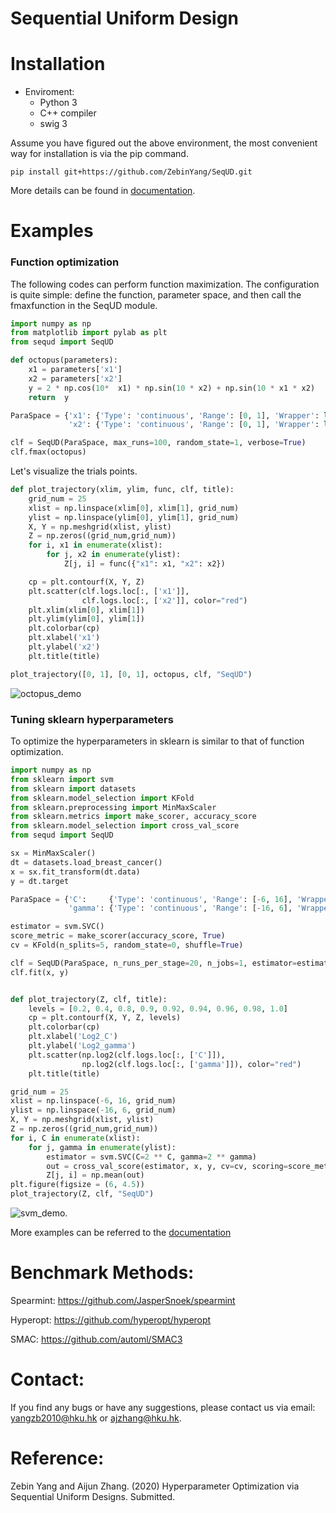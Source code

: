# Sequential Uniform Design

# Installation

- Enviroment: 
    - Python 3
    - C++ compiler
    - swig 3
    
Assume you have figured out the above environment, the most convenient way for installation is via the pip command. 
```sheel
pip install git+https://github.com/ZebinYang/SeqUD.git
```

More details can be found in [documentation](https://zebinyang.github.io/SeqUD/build/html/index.html).

# Examples

### Function optimization

The following codes can perform function maximization. The configuration is quite simple: define the function, parameter space, and then call the fmaxfunction in the SeqUD module. 

```python 
import numpy as np 
from matplotlib import pylab as plt
from sequd import SeqUD

def octopus(parameters):
    x1 = parameters['x1']
    x2 = parameters['x2']
    y = 2 * np.cos(10*  x1) * np.sin(10 * x2) + np.sin(10 * x1 * x2)
    return  y

ParaSpace = {'x1': {'Type': 'continuous', 'Range': [0, 1], 'Wrapper': lambda x: x}, 
             'x2': {'Type': 'continuous', 'Range': [0, 1], 'Wrapper': lambda x: x}}

clf = SeqUD(ParaSpace, max_runs=100, random_state=1, verbose=True)
clf.fmax(octopus)
```

Let's visualize the trials points.
```python
def plot_trajectory(xlim, ylim, func, clf, title):
    grid_num = 25
    xlist = np.linspace(xlim[0], xlim[1], grid_num)
    ylist = np.linspace(ylim[0], ylim[1], grid_num)
    X, Y = np.meshgrid(xlist, ylist)
    Z = np.zeros((grid_num,grid_num))
    for i, x1 in enumerate(xlist):
        for j, x2 in enumerate(ylist):
            Z[j, i] = func({"x1": x1, "x2": x2})

    cp = plt.contourf(X, Y, Z)
    plt.scatter(clf.logs.loc[:, ['x1']], 
                clf.logs.loc[:, ['x2']], color="red")
    plt.xlim(xlim[0], xlim[1])
    plt.ylim(ylim[0], ylim[1])
    plt.colorbar(cp)
    plt.xlabel('x1')
    plt.ylabel('x2')
    plt.title(title)

plot_trajectory([0, 1], [0, 1], octopus, clf, "SeqUD")
```
 ![octopus_demo](https://github.com/ZebinYang/seqmml/blob/master/docs/source/images/octopus_demo.png)


### Tuning sklearn hyperparameters

To optimize the hyperparameters in sklearn is similar to that of function optimization. 
```python
import numpy as np
from sklearn import svm
from sklearn import datasets
from sklearn.model_selection import KFold 
from sklearn.preprocessing import MinMaxScaler
from sklearn.metrics import make_scorer, accuracy_score
from sklearn.model_selection import cross_val_score
from sequd import SeqUD

sx = MinMaxScaler()
dt = datasets.load_breast_cancer()
x = sx.fit_transform(dt.data)
y = dt.target

ParaSpace = {'C':     {'Type': 'continuous', 'Range': [-6, 16], 'Wrapper': np.exp2}, 
             'gamma': {'Type': 'continuous', 'Range': [-16, 6], 'Wrapper': np.exp2}}

estimator = svm.SVC()
score_metric = make_scorer(accuracy_score, True)
cv = KFold(n_splits=5, random_state=0, shuffle=True)

clf = SeqUD(ParaSpace, n_runs_per_stage=20, n_jobs=1, estimator=estimator, cv=cv, scoring=score_metric, refit=True, verbose=True)
clf.fit(x, y)
```

```python

def plot_trajectory(Z, clf, title):
    levels = [0.2, 0.4, 0.8, 0.9, 0.92, 0.94, 0.96, 0.98, 1.0]
    cp = plt.contourf(X, Y, Z, levels)
    plt.colorbar(cp)
    plt.xlabel('Log2_C')
    plt.ylabel('Log2_gamma')
    plt.scatter(np.log2(clf.logs.loc[:, ['C']]), 
                np.log2(clf.logs.loc[:, ['gamma']]), color="red")
    plt.title(title)

grid_num = 25
xlist = np.linspace(-6, 16, grid_num)
ylist = np.linspace(-16, 6, grid_num)
X, Y = np.meshgrid(xlist, ylist)
Z = np.zeros((grid_num,grid_num))
for i, C in enumerate(xlist):
    for j, gamma in enumerate(ylist):
        estimator = svm.SVC(C=2 ** C, gamma=2 ** gamma)
        out = cross_val_score(estimator, x, y, cv=cv, scoring=score_metric)
        Z[j, i] = np.mean(out)
plt.figure(figsize = (6, 4.5))
plot_trajectory(Z, clf, "SeqUD")
```

 ![svm_demo](https://github.com/ZebinYang/sequd/blob/master/docs/source/images/svm_demo.png).

More examples can be referred to the [documentation](https://zebinyang.github.io/sequd/build/html/examples.html)


# Benchmark Methods:

Spearmint: https://github.com/JasperSnoek/spearmint

Hyperopt: https://github.com/hyperopt/hyperopt

SMAC: https://github.com/automl/SMAC3

# Contact:
If you find any bugs or have any suggestions, please contact us via email: yangzb2010@hku.hk or ajzhang@hku.hk.

# Reference:
Zebin Yang and Aijun Zhang. (2020) Hyperparameter Optimization via Sequential Uniform Designs. Submitted. 
